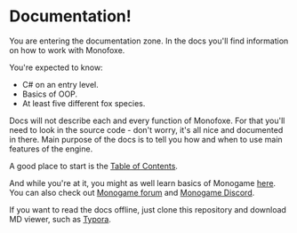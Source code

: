 # Documentation!

You are entering the documentation zone. In the docs you'll find information on how to work with Monofoxe.

You're expected to know:

- C# on an entry level.
- Basics of OOP.
- At least five different fox species.

Docs will not describe each and every function of Monofoxe. For that you'll need to look in the source code - don't worry, it's all nice and documented in there. Main purpose of the docs is to tell you how and when to use main features of the engine. 

A good place to start is the [Table of Contents](Contents.md). 

And while you're at it, you might as well learn basics of Monogame [here](http://rbwhitaker.wikidot.com/monogame-getting-started-tutorials). You can also check out [Monogame forum](http://community.monogame.net/) and [Monogame Discord](https://discord.gg/ct7GQgW).

If you want to read the docs offline, just clone this repository and download MD viewer, such as [Typora](https://typora.io/).